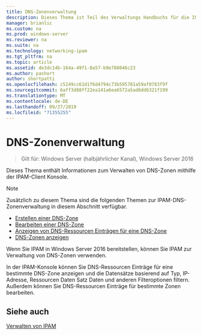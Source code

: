 ```yaml
---
title: DNS-Zonenverwaltung
description: Dieses Thema ist Teil des Verwaltungs Handbuchs für die IP-Adressverwaltung (IPAM) in Windows Server 2016.
manager: brianlic
ms.custom: na
ms.prod: windows-server
ms.reviewer: na
ms.suite: na
ms.technology: networking-ipam
ms.tgt_pltfrm: na
ms.topic: article
ms.assetid: de3dc14b-164a-49f1-8a57-b9e788046c23
ms.author: pashort
author: shortpatti
ms.openlocfilehash: c5249cc61d1f6d4794c73b595781a59af0783f9f
ms.sourcegitcommit: 6aff3d88ff22ea141a6ea6572a5ad8dd6321f199
ms.translationtype: MT
ms.contentlocale: de-DE
ms.lasthandoff: 09/27/2019
ms.locfileid: "71355255"
---
```

# <a name="dns-zone-management"></a>DNS-Zonenverwaltung

>Gilt für: Windows Server (halbjährlicher Kanal), Windows Server 2016

Dieses Thema enthält Informationen zum Verwalten von DNS-Zonen mithilfe der IPAM-Client Konsole.  
  
> [!NOTE]  
> Zusätzlich zu diesem Thema sind die folgenden Themen zur IPAM-DNS-Zonenverwaltung in diesem Abschnitt verfügbar.  
>   
> -   [Erstellen einer DNS-Zone](../../technologies/ipam/Create-a-DNS-Zone.md)  
> -   [Bearbeiten einer DNS-Zone](../../technologies/ipam/Edit-a-DNS-Zone.md)  
> -   [Anzeigen von DNS-Ressourcen Einträgen für eine DNS-Zone](../../technologies/ipam/View-DNS-Resource-Records-for-a-DNS-Zone.md)  
> -   [DNS-Zonen anzeigen](../../technologies/ipam/View-DNS-Zones.md)  
  
Wenn Sie IPAM in Windows Server 2016 bereitstellen, können Sie IPAM zur Verwaltung von DNS-Zonen verwenden.  
  
In der IPAM-Konsole können Sie DNS-Ressourcen Einträge für eine bestimmte DNS-Zone anzeigen und die Datensätze basierend auf Typ, IP-Adresse, Ressourcen Daten Satz Daten und anderen Filteroptionen filtern. Außerdem können Sie DNS-Ressourcen Einträge für bestimmte Zonen bearbeiten.  
  
## <a name="see-also"></a>Siehe auch  
[Verwalten von IPAM](Manage-IPAM.md)  
  


